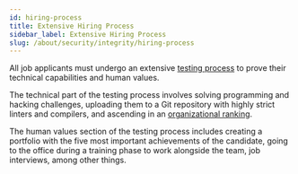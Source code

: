 ```yaml
---
id: hiring-process
title: Extensive Hiring Process
sidebar_label: Extensive Hiring Process
slug: /about/security/integrity/hiring-process
---
```


All job applicants must undergo an extensive
[testing process](https://fluidattacks.com/careers)
to prove their technical capabilities
and human values.

The technical part of the testing process
involves solving programming and hacking challenges,
uploading them to a Git repository
with highly strict linters and compilers,
and ascending in an
[organizational ranking](https://autonomicmind.com/challenges/).

The human values section of the testing process
includes creating a portfolio
with the five most important achievements of the candidate,
going to the office during a training phase
to work alongside the team,
job interviews,
among other things.
